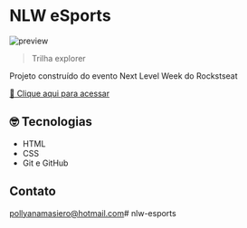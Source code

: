 # NLW eSports

![preview](./.github/preview.png)

> Trilha explorer

Projeto construído do evento Next Level Week do Rockstseat

[🔗 Clique aqui para acessar](https://pollyanamasiero.github.io/initialcommit/)


## 🤓 Tecnologias

- HTML
- CSS
- Git e GitHub

## Contato

pollyanamasiero@hotmail.com# nlw-esports
